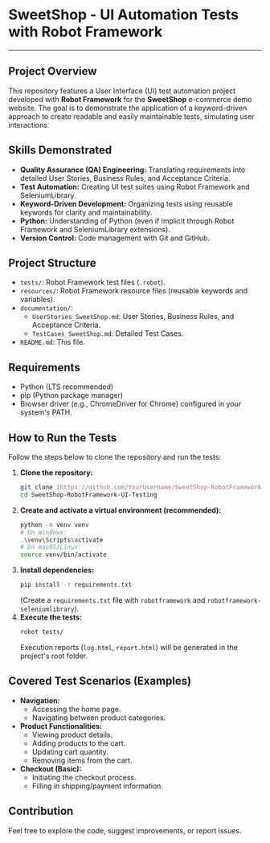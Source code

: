 # SweetShop - UI Automation Tests with Robot Framework

---

## Project Overview

This repository features a User Interface (UI) test automation project developed with **Robot Framework** for the **SweetShop** e-commerce demo website. The goal is to demonstrate the application of a keyword-driven approach to create readable and easily maintainable tests, simulating user interactions.

## Skills Demonstrated

* **Quality Assurance (QA) Engineering:** Translating requirements into detailed User Stories, Business Rules, and Acceptance Criteria.
* **Test Automation:** Creating UI test suites using Robot Framework and SeleniumLibrary.
* **Keyword-Driven Development:** Organizing tests using reusable keywords for clarity and maintainability.
* **Python:** Understanding of Python (even if implicit through Robot Framework and SeleniumLibrary extensions).
* **Version Control:** Code management with Git and GitHub.

## Project Structure

* `tests/`: Robot Framework test files (`.robot`).
* `resources/`: Robot Framework resource files (reusable keywords and variables).
* `documentation/`:
    * `UserStories_SweetShop.md`: User Stories, Business Rules, and Acceptance Criteria.
    * `TestCases_SweetShop.md`: Detailed Test Cases.
* `README.md`: This file.

## Requirements

* Python (LTS recommended)
* pip (Python package manager)
* Browser driver (e.g., ChromeDriver for Chrome) configured in your system's PATH.

## How to Run the Tests

Follow the steps below to clone the repository and run the tests:

1.  **Clone the repository:**
    ```bash
    git clone [https://github.com/YourUsername/SweetShop-RobotFramework-UI-Testing.git](https://github.com/YourUsername/SweetShop-RobotFramework-UI-Testing.git)
    cd SweetShop-RobotFramework-UI-Testing
    ```
2.  **Create and activate a virtual environment (recommended):**
    ```bash
    python -m venv venv
    # On Windows:
    .\venv\Scripts\activate
    # On macOS/Linux:
    source venv/bin/activate
    ```
3.  **Install dependencies:**
    ```bash
    pip install -r requirements.txt
    ```
    (Create a `requirements.txt` file with `robotframework` and `robotframework-seleniumlibrary`).
4.  **Execute the tests:**
    ```bash
    robot tests/
    ```
    Execution reports (`log.html`, `report.html`) will be generated in the project's root folder.

## Covered Test Scenarios (Examples)

* **Navigation:**
    * Accessing the home page.
    * Navigating between product categories.
* **Product Functionalities:**
    * Viewing product details.
    * Adding products to the cart.
    * Updating cart quantity.
    * Removing items from the cart.
* **Checkout (Basic):**
    * Initiating the checkout process.
    * Filling in shipping/payment information.

## Contribution

Feel free to explore the code, suggest improvements, or report issues.
